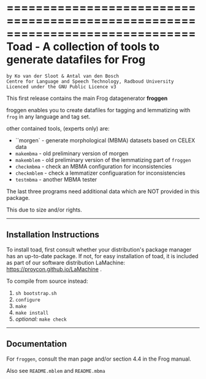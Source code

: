 ==============================================================================
Toad - A collection of tools to generate datafiles for Frog
==============================================================================

    by Ko van der Sloot & Antal van den Bosch
    Centre for Language and Speech Technology, Radboud University
    Licenced under the GNU Public Licence v3

This first release contains the main Frog datagenerator **froggen**

froggen enables you to create datafiles for tagging and lemmatizing with ``frog``
in any language and tag set.

other contained tools, (experts only) are:

* ``morgen` - 	generate morphological (MBMA) datasets based on CELEX data
* ``makembma``	- old preliminary version of morgen
* ``makemblem``	- old preliminary version of the lemmatizing part of ``froggen``
* ``checkmbma``	- check an MBMA configuration for inconsistencies
* ``checkmblem`` - check a lemmatizer configuaration for inconsistencies
* ``testmbma`` - another MBMA tester

The last three programs need additional data which are NOT provided in this
package. 

This due to size and/or rights.

--------------------------------
Installation Instructions
--------------------------------

To install toad, first consult whether your distribution's package manager
has an up-to-date package.  If not, for easy installation of toad, it is
included as part of our software distribution LaMachine:
https://proycon.github.io/LaMachine .

To compile from source instead:
1. ``sh bootstrap.sh``
2. ``configure``
3. ``make``
4. ``make install``
5. *optional:* ``make check``

--------------------------------
Documentation
--------------------------------

For ``froggen``, consult the man page and/or section 4.4 in the Frog manual.

Also see ``README.mblem`` and ``README.mbma``


